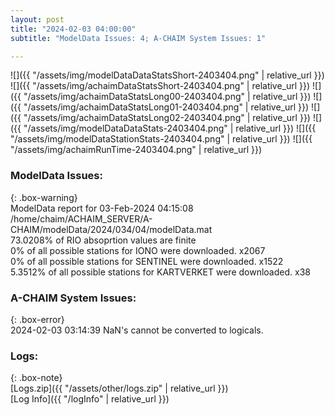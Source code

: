 ```yaml
---
layout: post
title: "2024-02-03 04:00:00"
subtitle: "ModelData Issues: 4; A-CHAIM System Issues: 1"

---
```


![]({{ "/assets/img/modelDataDataStatsShort-2403404.png" | relative_url }})
![]({{ "/assets/img/achaimDataStatsShort-2403404.png" | relative_url }})
![]({{ "/assets/img/achaimDataStatsLong00-2403404.png" | relative_url }})
![]({{ "/assets/img/achaimDataStatsLong01-2403404.png" | relative_url }})
![]({{ "/assets/img/achaimDataStatsLong02-2403404.png" | relative_url }})
![]({{ "/assets/img/modelDataDataStats-2403404.png" | relative_url }})
![]({{ "/assets/img/modelDataStationStats-2403404.png" | relative_url }})
![]({{ "/assets/img/achaimRunTime-2403404.png" | relative_url }})


### ModelData Issues:  
  
{: .box-warning}  
 ModelData report for 03-Feb-2024 04:15:08   
 /home/chaim/ACHAIM_SERVER/A-CHAIM/modelData/2024/034/04/modelData.mat   
 73.0208% of RIO absoprtion values are finite   
 0% of all possible stations for IONO were downloaded. x2067   
 0% of all possible stations for SENTINEL were downloaded. x1522   
 5.3512% of all possible stations for KARTVERKET were downloaded. x38   
  
### A-CHAIM System Issues:  
  
{: .box-error}  
2024-02-03 03:14:39 NaN's cannot be converted to logicals.  

### Logs:  
  
{: .box-note}  
[Logs.zip]({{ "/assets/other/logs.zip" | relative_url }})  
[Log Info]({{ "/logInfo" | relative_url }})  

